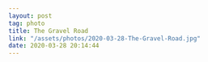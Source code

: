 ```yaml
---
layout: post
tag: photo
title: The Gravel Road
link: "/assets/photos/2020-03-28-The-Gravel-Road.jpg"
date: 2020-03-28 20:14:44
---
```

